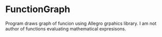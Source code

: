 FunctionGraph
=============

Program draws graph of funcion using Allegro grpahics library.
I am not author of functions evaluating mathematical expresisons.